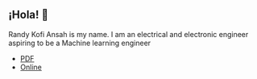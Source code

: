 ## ¡Hola! 👋

Randy Kofi Ansah is my name. I am an electrical and electronic engineer aspiring to be a Machine learning engineer

* [PDF](ML_Engineer_CV.pdf)
* [Online](https://51CAR10.github.io/)
